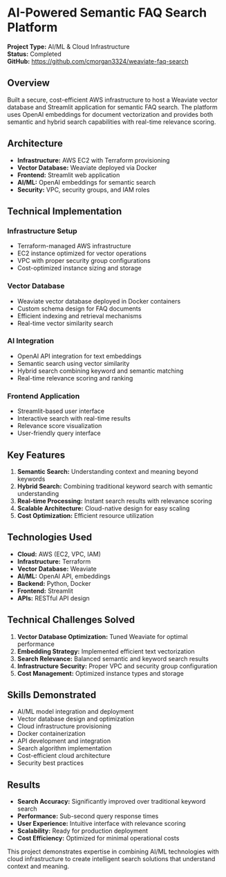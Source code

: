 # AI-Powered Semantic FAQ Search Platform

**Project Type:** AI/ML & Cloud Infrastructure  
**Status:** Completed  
**GitHub:** https://github.com/cmorgan3324/weaviate-faq-search

## Overview
Built a secure, cost-efficient AWS infrastructure to host a Weaviate vector database and Streamlit application for semantic FAQ search. The platform uses OpenAI embeddings for document vectorization and provides both semantic and hybrid search capabilities with real-time relevance scoring.

## Architecture
- **Infrastructure:** AWS EC2 with Terraform provisioning
- **Vector Database:** Weaviate deployed via Docker
- **Frontend:** Streamlit web application
- **AI/ML:** OpenAI embeddings for semantic search
- **Security:** VPC, security groups, and IAM roles

## Technical Implementation

### Infrastructure Setup
- Terraform-managed AWS infrastructure
- EC2 instance optimized for vector operations
- VPC with proper security group configurations
- Cost-optimized instance sizing and storage

### Vector Database
- Weaviate vector database deployed in Docker containers
- Custom schema design for FAQ documents
- Efficient indexing and retrieval mechanisms
- Real-time vector similarity search

### AI Integration
- OpenAI API integration for text embeddings
- Semantic search using vector similarity
- Hybrid search combining keyword and semantic matching
- Real-time relevance scoring and ranking

### Frontend Application
- Streamlit-based user interface
- Interactive search with real-time results
- Relevance score visualization
- User-friendly query interface

## Key Features
1. **Semantic Search:** Understanding context and meaning beyond keywords
2. **Hybrid Search:** Combining traditional keyword search with semantic understanding
3. **Real-time Processing:** Instant search results with relevance scoring
4. **Scalable Architecture:** Cloud-native design for easy scaling
5. **Cost Optimization:** Efficient resource utilization

## Technologies Used
- **Cloud:** AWS (EC2, VPC, IAM)
- **Infrastructure:** Terraform
- **Vector Database:** Weaviate
- **AI/ML:** OpenAI API, embeddings
- **Backend:** Python, Docker
- **Frontend:** Streamlit
- **APIs:** RESTful API design

## Technical Challenges Solved
1. **Vector Database Optimization:** Tuned Weaviate for optimal performance
2. **Embedding Strategy:** Implemented efficient text vectorization
3. **Search Relevance:** Balanced semantic and keyword search results
4. **Infrastructure Security:** Proper VPC and security group configuration
5. **Cost Management:** Optimized instance types and storage

## Skills Demonstrated
- AI/ML model integration and deployment
- Vector database design and optimization
- Cloud infrastructure provisioning
- Docker containerization
- API development and integration
- Search algorithm implementation
- Cost-efficient cloud architecture
- Security best practices

## Results
- **Search Accuracy:** Significantly improved over traditional keyword search
- **Performance:** Sub-second query response times
- **User Experience:** Intuitive interface with relevance scoring
- **Scalability:** Ready for production deployment
- **Cost Efficiency:** Optimized for minimal operational costs

This project demonstrates expertise in combining AI/ML technologies with cloud infrastructure to create intelligent search solutions that understand context and meaning.